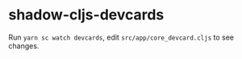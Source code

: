 # shadow-cljs-devcards

Run `yarn sc watch devcards`, edit `src/app/core_devcard.cljs` to see changes.